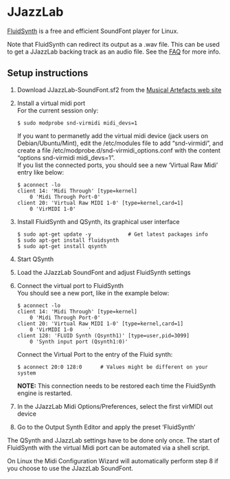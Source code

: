 # JJazzLab

[FluidSynth](http://www.fluidsynth.org/) is a free and efficient SoundFont player for Linux.

Note that FluidSynth can redirect its output as a .wav file. This can be used to get a JJazzLab backing track as an audio file. See the [FAQ](https://www.jjazzlab.com/en/doc/faq#generate-mp3) for more info.

## Setup instructions <a id="setup-instructions"></a>

1. Download JJazzLab-SoundFont.sf2 from the [Musical Artefacts web site](https://musical-artifacts.com/artifacts/1036)
2. Install a virtual midi port  
    For the current session only:

   ```text
   $ sudo modprobe snd-virmidi midi_devs=1
   ```

    If you want to permanetly add the virtual midi device \(jack users on Debian/Ubuntu/Mint\), edit the /etc/modules file to add “snd-virmidi”, and create a file /etc/modprobe.d/snd-virmidi\_options.conf with the content “options snd-virmidi midi\_devs=1”.  
    If you list the connected ports, you should see a new ‘Virtual Raw Midi’ entry like below:  


   ```text
   $ aconnect -lo  
   client 14: 'Midi Through' [type=kernel]  
       0 'Midi Through Port-0'  
   client 20: 'Virtual Raw MIDI 1-0' [type=kernel,card=1]  
       0 'VirMIDI 1-0' 
   ```

3. Install FluidSynth and QSynth, its graphical user interface

   ```text
   $ sudo apt-get update -y            # Get latest packages info
   $ sudo apt-get install fluidsynth
   $ sudo apt-get install qsynth
   ```

4. Start QSynth  
5. Load the JJazzLab SoundFont and adjust FluidSynth settings    
6. Connect the virtual port to FluidSynth  
    You should see a new port, like in the example below:

   ```text
   $ aconnect -lo
   client 14: 'Midi Through' [type=kernel]
       0 'Midi Through Port-0'
   client 20: 'Virtual Raw MIDI 1-0' [type=kernel,card=1]
       0 'VirMIDI 1-0     '
   client 128: 'FLUID Synth (Qsynth1)' [type=user,pid=3099]
       0 'Synth input port (Qsynth1:0)'
   ```

    Connect the Virtual Port to the entry of the Fluid synth:

   ```text
   $ aconnect 20:0 128:0      # Values might be different on your system
   ```

    **NOTE:** This connection needs to be restored each time the FluidSynth engine is restarted.

7. In the JJazzLab Midi Options/Preferences, select the first virMIDI out device  
8. Go to the Output Synth Editor and apply the preset ‘FluidSynth’ 

The QSynth and JJazzLab settings have to be done only once. The start of FluidSynth with the virtual Midi port can be automated via a shell script.

On Linux the Midi Configuration Wizard will automatically perform step 8 if you choose to use the JJazzLab SoundFont.


